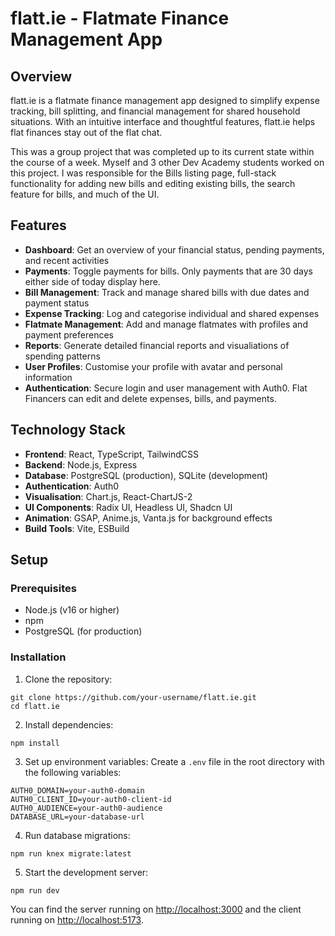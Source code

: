 # flatt.ie - Flatmate Finance Management App

## Overview

flatt.ie is a flatmate finance management app designed to simplify expense tracking, bill splitting, and financial management for shared household situations. With an intuitive interface and thoughtful features, flatt.ie helps flat finances stay out of the flat chat.

This was a group project that was completed up to its current state within the course of a week. Myself and 3 other Dev Academy students worked on this project. I was responsible for the Bills listing page, full-stack functionality for adding new bills and editing existing bills, the search feature for bills, and much of the UI. 

## Features

- **Dashboard**: Get an overview of your financial status, pending payments, and recent activities
- **Payments**: Toggle payments for bills. Only payments that are 30 days either side of today display here. 
- **Bill Management**: Track and manage shared bills with due dates and payment status
- **Expense Tracking**: Log and categorise individual and shared expenses
- **Flatmate Management**: Add and manage flatmates with profiles and payment preferences
- **Reports**: Generate detailed financial reports and visualiations of spending patterns
- **User Profiles**: Customise your profile with avatar and personal information
- **Authentication**: Secure login and user management with Auth0. Flat Financers can edit and delete expenses, bills, and payments.

## Technology Stack

- **Frontend**: React, TypeScript, TailwindCSS
- **Backend**: Node.js, Express
- **Database**: PostgreSQL (production), SQLite (development)
- **Authentication**: Auth0
- **Visualisation**: Chart.js, React-ChartJS-2
- **UI Components**: Radix UI, Headless UI, Shadcn UI
- **Animation**: GSAP, Anime.js, Vanta.js for background effects
- **Build Tools**: Vite, ESBuild

## Setup

### Prerequisites

- Node.js (v16 or higher)
- npm 
- PostgreSQL (for production)

### Installation

1. Clone the repository:
```
git clone https://github.com/your-username/flatt.ie.git
cd flatt.ie
```

2. Install dependencies:
```
npm install
```

3. Set up environment variables:
Create a `.env` file in the root directory with the following variables:
```
AUTH0_DOMAIN=your-auth0-domain
AUTH0_CLIENT_ID=your-auth0-client-id
AUTH0_AUDIENCE=your-auth0-audience
DATABASE_URL=your-database-url
```

4. Run database migrations:
```
npm run knex migrate:latest
```

5. Start the development server:
```
npm run dev
```

You can find the server running on [http://localhost:3000](http://localhost:3000) and the client running on [http://localhost:5173](http://localhost:5173).

